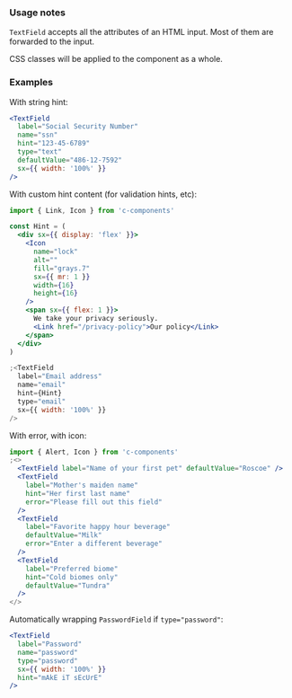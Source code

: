### Usage notes

`TextField` accepts all the attributes of an HTML input. Most of them are forwarded to the input.

CSS classes will be applied to the component as a whole.

### Examples

With string hint:

```jsx
<TextField
  label="Social Security Number"
  name="ssn"
  hint="123-45-6789"
  type="text"
  defaultValue="486-12-7592"
  sx={{ width: '100%' }}
/>
```

With custom hint content (for validation hints, etc):

```jsx
import { Link, Icon } from 'c-components'

const Hint = (
  <div sx={{ display: 'flex' }}>
    <Icon
      name="lock"
      alt=""
      fill="grays.7"
      sx={{ mr: 1 }}
      width={16}
      height={16}
    />
    <span sx={{ flex: 1 }}>
      We take your privacy seriously.
      <Link href="/privacy-policy">Our policy</Link>
    </span>
  </div>
)

;<TextField
  label="Email address"
  name="email"
  hint={Hint}
  type="email"
  sx={{ width: '100%' }}
/>
```

With error, with icon:

```jsx
import { Alert, Icon } from 'c-components'
;<>
  <TextField label="Name of your first pet" defaultValue="Roscoe" />
  <TextField
    label="Mother's maiden name"
    hint="Her first last name"
    error="Please fill out this field"
  />
  <TextField
    label="Favorite happy hour beverage"
    defaultValue="Milk"
    error="Enter a different beverage"
  />
  <TextField
    label="Preferred biome"
    hint="Cold biomes only"
    defaultValue="Tundra"
  />
</>
```

Automatically wrapping `PasswordField` if `type="password"`:

```jsx
<TextField
  label="Password"
  name="password"
  type="password"
  sx={{ width: '100%' }}
  hint="mAkE iT sEcUrE"
/>
```
